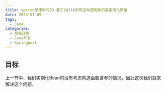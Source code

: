 ```yaml
---
title: spring原理学习03-基于Cglib实现含构造函数的类实例化策略
date: 2024-01-09
tags: 
  - Java
categories: 
  - 后端开发
  - Java开发
  - Springboot
---
```


## 目标

上一节中，我们实例化Bean时没有考虑构造函数含参的情况，因此这次我们就来解决这个问题。

